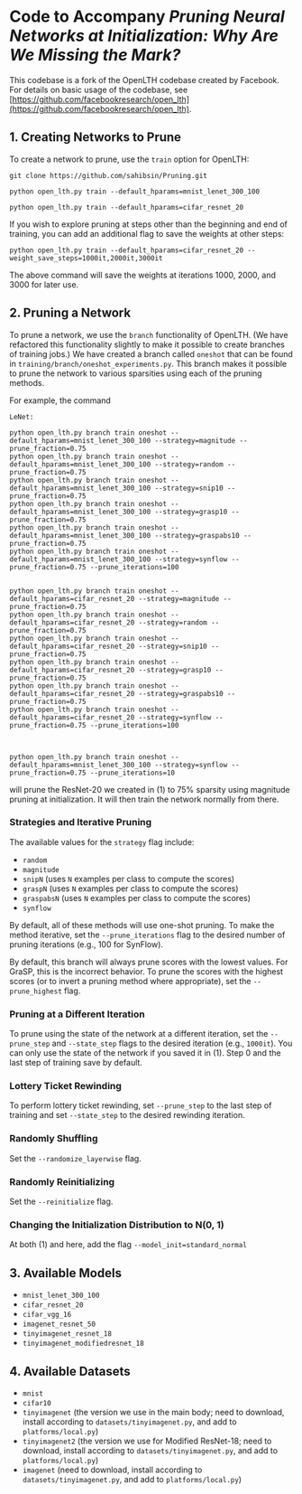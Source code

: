 # Code to Accompany _Pruning Neural Networks at Initialization: Why Are We Missing the Mark?_

This codebase is a fork of the OpenLTH codebase created by Facebook. For details on basic usage of the codebase, see [https://github.com/facebookresearch/open_lth](https://github.com/facebookresearch/open_lth).

## 1. Creating Networks to Prune

To create a network to prune, use the `train` option for OpenLTH:

```
git clone https://github.com/sahibsin/Pruning.git

python open_lth.py train --default_hparams=mnist_lenet_300_100

python open_lth.py train --default_hparams=cifar_resnet_20

```

If you wish to explore pruning at steps other than the beginning and end of training, you can add an additional flag to save the weights at other steps:

```
python open_lth.py train --default_hparams=cifar_resnet_20 --weight_save_steps=1000it,2000it,3000it
```

The above command will save the weights at iterations 1000, 2000, and 3000 for later use.

## 2. Pruning a Network

To prune a network, we use the `branch` functionality of OpenLTH. (We have refactored this functionality slightly to make it possible to create branches of training jobs.)
We have created a branch called `oneshot` that can be found in `training/branch/oneshot_experiments.py`.
This branch makes it possible to prune the network to various sparsities using each of the pruning methods.

For example, the command
```
LeNet:

python open_lth.py branch train oneshot --default_hparams=mnist_lenet_300_100 --strategy=magnitude --prune_fraction=0.75
python open_lth.py branch train oneshot --default_hparams=mnist_lenet_300_100 --strategy=random --prune_fraction=0.75
python open_lth.py branch train oneshot --default_hparams=mnist_lenet_300_100 --strategy=snip10 --prune_fraction=0.75
python open_lth.py branch train oneshot --default_hparams=mnist_lenet_300_100 --strategy=grasp10 --prune_fraction=0.75
python open_lth.py branch train oneshot --default_hparams=mnist_lenet_300_100 --strategy=graspabs10 --prune_fraction=0.75
python open_lth.py branch train oneshot --default_hparams=mnist_lenet_300_100 --strategy=synflow --prune_fraction=0.75 --prune_iterations=100


python open_lth.py branch train oneshot --default_hparams=cifar_resnet_20 --strategy=magnitude --prune_fraction=0.75
python open_lth.py branch train oneshot --default_hparams=cifar_resnet_20 --strategy=random --prune_fraction=0.75
python open_lth.py branch train oneshot --default_hparams=cifar_resnet_20 --strategy=snip10 --prune_fraction=0.75
python open_lth.py branch train oneshot --default_hparams=cifar_resnet_20 --strategy=grasp10 --prune_fraction=0.75
python open_lth.py branch train oneshot --default_hparams=cifar_resnet_20 --strategy=graspabs10 --prune_fraction=0.75
python open_lth.py branch train oneshot --default_hparams=cifar_resnet_20 --strategy=synflow --prune_fraction=0.75 --prune_iterations=100



python open_lth.py branch train oneshot --default_hparams=mnist_lenet_300_100 --strategy=synflow --prune_fraction=0.75 --prune_iterations=10

```
will prune the ResNet-20 we created in (1) to 75% sparsity using magnitude pruning at initialization. It will then train the network normally from there.

### Strategies and Iterative Pruning

The available values for the `strategy` flag include:
* `random`
* `magnitude`
* `snipN` (uses `N` examples per class to compute the scores)
* `graspN` (uses `N` examples per class to compute the scores)
* `graspabsN` (uses `N` examples per class to compute the scores)
* `synflow`

By default, all of these methods will use one-shot pruning. To make the method iterative, set the `--prune_iterations` flag to the desired number of pruning iterations (e.g., 100 for SynFlow).

By default, this branch will always prune scores with the lowest values. For GraSP, this is the incorrect behavior. To prune the scores with the highest scores (or to invert a pruning method where appropriate), set the `--prune_highest` flag.

### Pruning at a Different Iteration

To prune using the state of the network at a different iteration, set the `--prune_step` and `--state_step` flags to the desired iteration (e.g., `1000it`). You can only use the state of the network if you saved it in (1). Step 0 and the last step of training save by default.

### Lottery Ticket Rewinding

To perform lottery ticket rewinding, set `--prune_step` to the last step of training and set `--state_step` to the desired rewinding iteration.

### Randomly Shuffling

Set the `--randomize_layerwise` flag.

### Randomly Reinitializing

Set the `--reinitialize` flag.

### Changing the Initialization Distribution to N(0, 1)

At both (1) and here, add the flag `--model_init=standard_normal`

## 3. Available Models

* `mnist_lenet_300_100`
* `cifar_resnet_20`
* `cifar_vgg_16`
* `imagenet_resnet_50`
* `tinyimagenet_resnet_18`
* `tinyimagenet_modifiedresnet_18`

## 4. Available Datasets

* `mnist`
* `cifar10`
* `tinyimagenet` (the version we use in the main body; need to download, install according to `datasets/tinyimagenet.py`, and add to `platforms/local.py`)
* `tinyimagenet2` (the version we use for Modified ResNet-18; need to download, install according to `datasets/tinyimagenet.py`, and add to `platforms/local.py`)
* `imagenet` (need to download, install according to `datasets/tinyimagenet.py`, and add to `platforms/local.py`)
